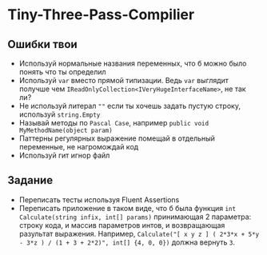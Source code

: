 # Tiny-Three-Pass-Compilier 

## Ошибки твои

- Используй нормальные названия переменных, что б можно было понять что ты определил
- Используй `var` вместо прямой типизации. Ведь `var` выглядит получше чем `IReadOnlyCollection<IVeryHugeInterfaceName>`, не так ли?
- Не используй литерал `""` если ты хочешь задать пустую строку, используй `string.Empty`
- Называй методы по `Pascal Case`, например `public void MyMethodName(object param)`
- Паттерны регулярных выражение помещай в отдельный переменные, не нагромождай код
- Используй гит игнор файл

## Задание

- Переписать тесты используя Fluent Assertions
- Переписать приложение в таком виде, что б была функция `int Calculate(string infix, int[] params)` принимающая 2 параметра: строку кода, и массив параметров интов, и возвращающая разультат выражения. Например, `Calculate("[ x y z ] ( 2*3*x + 5*y - 3*z ) / (1 + 3 + 2*2)", int[] {4, 0, 0})` должна вернуть `3`.